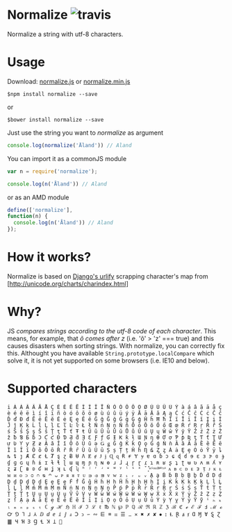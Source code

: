 # Normalize ![travis](https://travis-ci.org/tehsis/normalize.svg?branch=master)

Normalize a string with utf-8 characters.

# Usage

Download: [normalize.js](https://github.com/tehsis/normalize/blob/master/normalize.js) or [normalize.min.js](https://github.com/tehsis/normalize/blob/master/normalize.min.js)

```
$npm install normalize --save
```

or

```
$bower install normalize --save
```

Just use the string you want to *normalize* as argument

```javascript
console.log(normalize('Åland')) // Aland
```

You can import it as a commonJS module

```javascript
var n = require('normalize');

console.log(n('Åland')) // Aland
```

or as an AMD module

```javascript
define(['normalize'],
function(n) {
  console.log(n('Åland')) // Aland
});
```

# How it works?

Normalize is based on [Django's urlify](https://github.com/django/django/blob/master/django/contrib/admin/static/admin/js/urlify.js#L122) scrapping character's map from [http://unicode.org/charts/charindex.html]

# Why?

JS _compares strings according to the utf-8 code of each character_. This means, for example, that *õ comes after z* (i.e. 'õ' > 'z' === true)
and this causes disasters when sorting strings. With normalize, you can correctly fix this.
Althought you have available `String.prototype.localCompare` which solve it, it is not yet supported on some browsers (i.e. IE10 and below).

# Supported characters

```
i À Á Â Ã Ä Å Ç È É Ê Ë Ì Í Î Ï Ñ Ò Ó Ô Õ Ö Ø Ù Ú Û Ü Ý à á â ã ä å ç è é ê ë ì í î ï ñ ò ó ô õ ö ø ù ú û ü ý ÿ Ā ā Ă ă Ą ą Ć ć Ĉ ĉ Ċ ċ Č č Ď ď Đ đ Ē ē Ĕ ĕ Ė ė Ę ę Ě ě Ĝ ĝ Ğ ğ Ġ ġ Ģ ģ Ĥ ĥ Ħ ħ Ĩ ĩ Ī ī Ĭ ĭ Į į İ Ĵ ĵ Ķ ķ Ĺ ĺ Ļ ļ Ľ ľ Ŀ ŀ Ł ł Ń ń Ņ ņ Ň ň Ō ō Ŏ ŏ Ő ő Œ œ Ŕ ŕ Ŗ ŗ Ř ř Ś ś Ŝ ŝ Ş ş Š š Ţ ţ Ť ť Ŧ ŧ Ũ ũ Ū ū Ŭ ŭ Ů ů Ű ű Ų ų Ŵ ŵ Ŷ ŷ Ÿ Ź ź Ż ż Ž ž ƀ Ɓ Ƃ ƃ Ɔ Ƈ ƈ Ɖ Ɗ Ƌ ƌ Ǝ Ɛ Ƒ ƒ Ɠ Ɨ Ƙ ƙ ƚ Ɯ Ɲ ƞ Ɵ Ơ ơ Ƥ ƥ Ʀ ƫ Ƭ ƭ Ʈ Ư ư Ʋ Ƴ ƴ Ƶ ƶ Ǎ ǎ Ǐ ǐ Ǒ ǒ Ǔ ǔ ǝ Ǥ ǥ Ǧ ǧ Ǩ ǩ Ǫ ǫ Ǵ ǵ Ǹ ǹ Ȁ ȁ Ȃ ȃ Ȅ ȅ Ȇ ȇ Ȉ ȉ Ȋ ȋ Ȍ ȍ Ȏ ȏ Ȑ ȑ Ȓ ȓ Ȕ ȕ Ȗ ȗ Ș ș Ț ț Ȟ ȟ Ƞ ȡ Ȥ ȥ Ȧ ȧ Ȩ ȩ Ȯ ȯ Ȳ ȳ ȴ ȵ ȶ ȷ Ⱥ Ȼ ȼ Ƚ Ⱦ ȿ ɀ Ƀ Ʉ Ʌ Ɇ ɇ Ɉ ɉ Ɋ ɋ Ɍ ɍ Ɏ ɏ ɐ ɑ ɓ ɔ ɕ ɖ ɗ ɘ ɛ ɜ ɝ ɞ ɟ ɠ ɡ ɢ ɥ ɦ ɨ ɪ ɫ ɬ ɭ ɯ ɰ ɱ ɲ ɳ ɴ ɵ ɹ ɺ ɻ ɼ ɽ ɾ ɿ ʀ ʁ ʂ ʇ ʈ ʉ ʋ ʌ ʍ ʎ ʏ ʐ ʑ ʗ ʙ ʚ ʛ ʜ ʝ ʞ ʟ ʠ ʮ ʰ ʲ ʳ ʴ ʶ ʷ ʸ ˡ ˢ ˣ ̌ ̽ ͓ ͣ ͤ ͥ ͦ ͧ ͨ ͩ ͪ ͫ ͬ ͭ ͮ ͯ ᴀ ᴃ ᴄ ᴅ ᴇ ᴈ ᴉ ᴊ ᴋ ᴌ ᴍ ᴎ ᴏ ᴐ ᴑ ᴒ ᴓ ᴖ ᴗ ᴘ ᴙ ᴚ ᴛ ᴜ ᴝ ᴞ ᴟ ᴠ ᴡ ᴢ ᵢ ᵣ ᵤ ᵥ Ḁ ḁ Ḃ ḃ Ḅ ḅ Ḇ ḇ Ḋ ḋ Ḍ ḍ Ḏ ḏ Ḑ ḑ Ḓ ḓ Ḙ ḙ Ḛ ḛ Ḟ ḟ Ḡ ḡ Ḣ ḣ Ḥ ḥ Ḧ ḧ Ḩ ḩ Ḫ ḫ Ḭ ḭ Ḱ ḱ Ḳ ḳ Ḵ ḵ Ḷ ḷ Ḻ ḻ Ḽ ḽ Ḿ ḿ Ṁ ṁ Ṃ ṃ Ṅ ṅ Ṇ ṇ Ṉ ṉ Ṋ ṋ Ṕ ṕ Ṗ ṗ Ṙ ṙ Ṛ ṛ Ṟ ṟ Ṡ ṡ Ṣ ṣ Ṫ ṫ Ṭ ṭ Ṯ ṯ Ṱ ṱ Ṳ ṳ Ṵ ṵ Ṷ ṷ Ṽ ṽ Ṿ ṿ Ẁ ẁ Ẃ ẃ Ẅ ẅ Ẇ ẇ Ẉ ẉ Ẋ ẋ Ẍ ẍ Ẏ ẏ Ẑ ẑ Ẓ ẓ Ẕ ẕ ẛ Ạ ạ Ả ả Ẹ ẹ Ẻ ẻ Ẽ ẽ Ỉ ỉ Ị ị Ọ ọ Ỏ ỏ Ụ ụ Ủ ủ Ỳ ỳ Ỵ ỵ Ỷ ỷ Ỹ ỹ ⁱ ₕ ₖ ₗ ₘ ₙ ₚ ₛ ₜ ℂ ℊ ℋ ℌ ℍ ℐ ℑ ℒ ℓ ℔ ℕ ℘ ℙ ℚ ℛ ℜ ℝ ℤ ℨ ℬ ℭ ℯ ℰ ℱ Ⅎ ℳ ℴ ℺ ⅁ ⅂ ⅃ ⅄ ⅅ ⅆ ⅇ ⅈ ⅉ ⅎ Ↄ ↄ ∽ ∾ ⋿ ⌧ ☒ ☰ ⚊ ✕ ✖ ✗ ✘ ⦁ ⦂ Ɫ Ɽ ⱥ ⱦ Ɑ Ɱ Ɐ Ȿ Ɀ ䷀ Ɥ Ɦ Ɜ Ɡ Ɬ Ʞ Ʇ 
```
